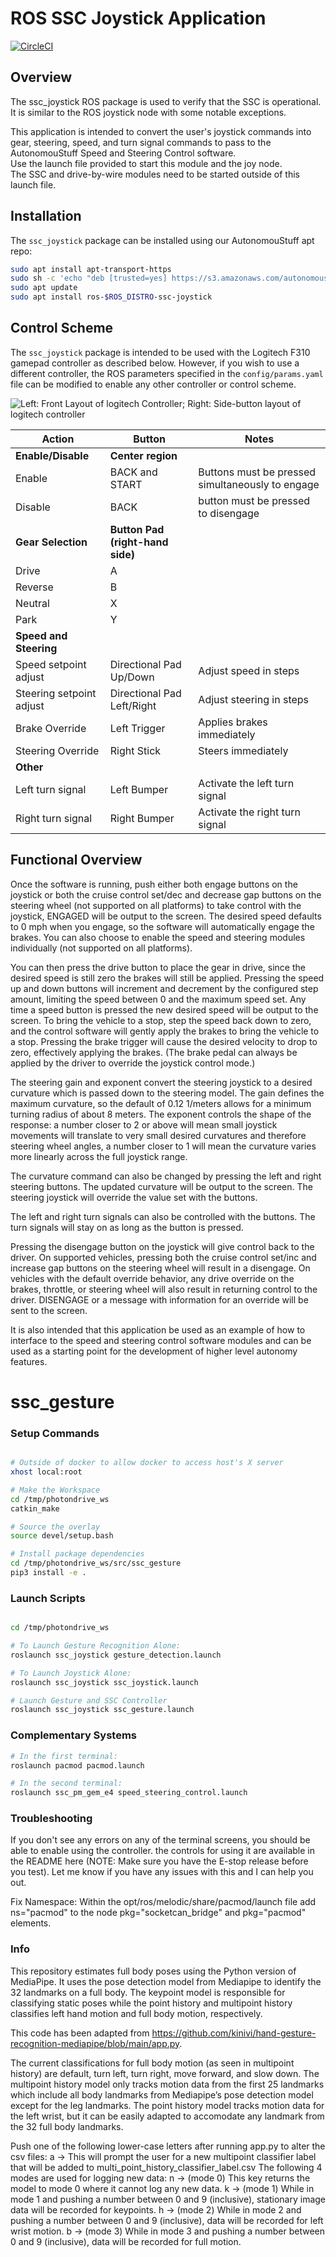 # ROS SSC Joystick Application #

[![CircleCI](https://circleci.com/gh/astuff/ssc_joystick/tree/master.svg?style=svg)](https://circleci.com/gh/astuff/ssc_joystick/tree/master)

## Overview

The ssc_joystick ROS package is used to verify that the SSC is operational. 
It is similar to the ROS joystick node with some notable exceptions. 

This application is intended to convert the user's joystick commands into gear, steering, speed, and turn signal commands
to pass to the AutonomouStuff Speed and Steering Control software.  
Use the launch file provided to start this module and the joy node.  
The SSC and drive-by-wire modules need to be started outside of this launch file.

## Installation

The `ssc_joystick` package can be installed using our AutonomouStuff apt repo:

```sh
sudo apt install apt-transport-https
sudo sh -c 'echo "deb [trusted=yes] https://s3.amazonaws.com/autonomoustuff-repo/ $(lsb_release -sc) main" > /etc/apt/sources.list.d/autonomoustuff-public.list'
sudo apt update
sudo apt install ros-$ROS_DISTRO-ssc-joystick
```

## Control Scheme

The `ssc_joystick` package is intended to be used with the Logitech F310 gamepad controller as described below.
However, if you wish to use a different controller, the ROS parameters specified in the `config/params.yaml` file can be modified to enable any other controller or control scheme.

![Left: Front Layout of logitech Controller; Right: Side-button layout of logitech controller
](/controller_img.png "controller_img.png")

| Action | Button | Notes |
| - | - | - |
| **Enable/Disable** | **Center region** | |
| Enable | BACK and START | Buttons must be pressed simultaneously to engage |
| Disable | BACK | button must be pressed to disengage |
| **Gear Selection** | **Button Pad (right-hand side)** | |
| Drive | A | |
| Reverse | B | |
| Neutral | X | |
| Park | Y | |
| **Speed and Steering** | | |
| Speed setpoint adjust | Directional Pad Up/Down | Adjust speed in steps |
| Steering setpoint adjust | Directional Pad Left/Right | Adjust steering in steps |
| Brake Override | Left Trigger | Applies brakes immediately |
| Steering Override | Right Stick | Steers immediately |
| **Other** | | |
| Left turn signal | Left Bumper | Activate the left turn signal |
| Right turn signal | Right Bumper | Activate the right turn signal |

## Functional Overview

Once the software is running, push either both engage buttons on the joystick or both the cruise control set/dec and
decrease gap buttons on the steering wheel (not supported on all platforms) to take control with the joystick,
ENGAGED will be output to the screen. The desired speed defaults to 0 mph when you engage, so the software will
automatically engage the brakes.
You can also choose to enable the speed and steering modules individually (not supported on all platforms).

You can then press the drive button to place the gear in drive, since the desired speed is still zero the brakes
will still be applied.  Pressing the speed up and down buttons will increment and decrement by the configured step
amount, limiting the speed between 0 and the maximum speed set.  Any time a speed button is pressed the new desired
speed will be output to the screen.  To bring the vehicle to a stop, step the speed back down to zero, and the control
software will gently apply the brakes to bring the vehicle to a stop.  Pressing the brake trigger will cause the
desired velocity to drop to zero, effectively applying the brakes. (The brake pedal can always be applied by the driver
to override the joystick control mode.)

The steering gain and exponent convert the steering joystick to a desired curvature which is passed down to the
steering model.  The gain defines the maximum curvature, so the default of 0.12 1/meters allows for a minimum turning
radius of about 8 meters.  The exponent controls the shape of the response: a number closer to 2 or above will mean
small joystick movements will translate to very small desired curvatures and therefore steering wheel angles,
a number closer to 1 will mean the curvature varies more linearly across the full joystick range.

The curvature command can also be changed by pressing the left and right steering buttons.  The updated curvature
will be output to the screen.  The steering joystick will override the value set with the buttons.

The left and right turn signals can also be controlled with the buttons.  The turn signals will stay on as long
as the button is pressed.

Pressing the disengage button on the joystick will give control back to the driver.
On supported vehicles, pressing both the cruise control set/inc and increase gap buttons on the steering wheel will
result in a disengage.
On vehicles with the default override behavior, any drive override on the brakes, throttle, or steering wheel will also
result in returning control to the driver.
DISENGAGE or a message with information for an override will be sent to the screen.

It is also intended that this application be used as an example of how to interface to the speed and steering control
software modules and can be used as a starting point for the development of higher level autonomy features.

# ssc_gesture

### Setup Commands

```sh

# Outside of docker to allow docker to access host's X server
xhost local:root

# Make the Workspace
cd /tmp/photondrive_ws
catkin_make

# Source the overlay
source devel/setup.bash

# Install package dependencies
cd /tmp/photondrive_ws/src/ssc_gesture
pip3 install -e .
```

### Launch Scripts

```bash

cd /tmp/photondrive_ws

# To Launch Gesture Recognition Alone:
roslaunch ssc_joystick gesture_detection.launch

# To Launch Joystick Alone:
roslaunch ssc_joystick ssc_joystick.launch

# Launch Gesture and SSC Controller
roslaunch ssc_joystick ssc_gesture.launch

```

### Complementary Systems

```bash
# In the first terminal: 
roslaunch pacmod pacmod.launch​

# In the second terminal: 
roslaunch ssc_pm_gem_e4 speed_steering_control.launch​
```

### Troubleshooting

If you don't see any errors on any of the terminal screens, you should be able to enable using the controller. the controls for using it are available in the README here (NOTE: Make sure you have the E-stop release before you test). Let me know if you have any issues with this and I can help you out. 

Fix Namespace:
Within the opt/ros/melodic/share/pacmod/launch file add ns="pacmod" to the node pkg="socketcan_bridge" and pkg="pacmod" elements. 

### Info

This repository estimates full body poses using the Python version of MediaPipe. It uses the pose detection model from Mediapipe to identify the 32 landmarks on a full body. The keypoint model is responsible for classifying static poses while the point history and multipoint history classifies left hand motion and full body motion, respectively. 

This code has been adapted from https://github.com/kinivi/hand-gesture-recognition-mediapipe/blob/main/app.py. 

The current classifications for full body motion (as seen in multipoint history) are default, turn left, turn right, move forward, and slow down. The multipoint history model only tracks motion data from the first 25 landmarks which include all body landmarks from Mediapipe’s pose detection model except for the leg landmarks. The point history model tracks motion data for the left wrist, but it can be easily adapted to accomodate any  landmark from the 32 full body landmarks.

Push one of the following lower-case letters after running app.py to alter the csv files:
a -> This will prompt the user for a new multipoint classifier label that will be added to multi_point_history_classifier_label.csv
The following 4 modes are used for logging new data:
n -> (mode 0) This key returns the model to mode 0 where it cannot log any new data.
k -> (mode 1) While in mode 1 and pushing a number between 0 and 9 (inclusive), stationary image data will be recorded for keypoints.
h -> (mode 2) While in mode 2 and pushing a number between 0 and 9 (inclusive), data will be recorded for left wrist motion.
b -> (mode 3) While in mode 3 and pushing a number between 0 and 9 (inclusive), data will be recorded for full motion.

